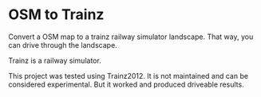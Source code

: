# OSM to Trainz
Convert a OSM map to a trainz railway simulator landscape. That way, you can drive through the landscape.

Trainz is a railway simulator.

This project was tested using Trainz2012. It is not maintained and can be considered experimental. But it worked and produced driveable results.
